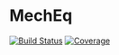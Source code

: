 # MechEq

[![Build Status](https://github.com/tim-au/MechEq.jl/actions/workflows/CI.yml/badge.svg?branch=main)](https://github.com/tim-au/MechEq.jl/actions/workflows/CI.yml?query=branch%3Amain)
[![Coverage](https://codecov.io/gh/tim-au/MechEq.jl/branch/main/graph/badge.svg)](https://codecov.io/gh/tim-au/MechEq.jl)
